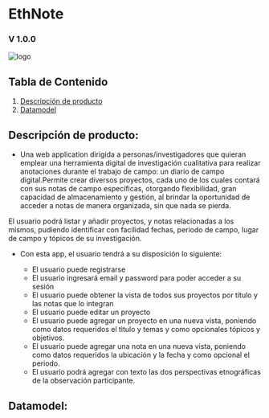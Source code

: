 # EthNote # 
### V 1.0.0
![logo](../images/ethnote)

## Tabla de Contenido
1. [Descripción de producto](#descripcion)
2. [Datamodel](#descripcion-func)
   
  
## <a name="descripcion"></a> Descripción de producto:
- Una web application dirigida a personas/investigadores que quieran emplear una herramienta digital de investigación cualitativa para realizar anotaciones durante el trabajo de campo: un diario de campo digital.Permite crear diversos proyectos, cada uno de los cuales contará con sus notas de campo específicas, otorgando flexibilidad, gran capacidad de almacenamiento y gestión, al brindar la oportunidad de acceder a notas de manera organizada, sin que nada se pierda.
 
El usuario podrá listar y añadir proyectos, y notas relacionadas a los mismos, pudiendo identificar con facilidad fechas, periodo de campo, lugar de campo y tópicos de su investigación.

- Con esta app, el usuario tendrá a su disposición lo siguiente:
  
    - El usuario puede registrarse 
    - El usuario ingresará email y password para poder acceder a su sesión
    - El usuario puede obtener la vista de todos sus proyectos por título y las notas que lo integran
    - El usuario puede editar un proyecto
    - El usuario puede agregar un proyecto en una nueva vista, poniendo como datos requeridos el tìtulo y temas y como opcionales tópicos y objetivos.
    - El usuario puede agregar una nota en una nueva vista, poniendo como datos requeridos la ubicación y la fecha y como opcional el periodo.
    - El usuario podrá agregar con texto las dos perspectivas etnográficas de la observación participante.
    
    

## <a name="descripcion-func"></a> Datamodel: 

